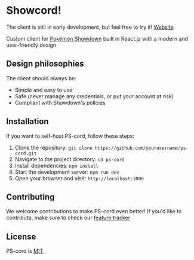 # Showcord!

The client is still in early development, but feel free to try it! [Website](https://ps-cord.com/)

Custom client for [Pokémon Showdown](play.pokemonshowdown.com) built in React.js with a modern and user-friendly design


## Design philosophies

The client should always be:

- Simple and easy to use
- Safe (never manage any credentials, or put your account at risk)
- Compliant with Showdown's policies


## Installation

If you want to self-host PS-cord, follow these steps:

1. Clone the repository: `git clone https://github.com/yourusername/ps-cord.git`
2. Navigate to the project directory: `cd ps-cord`
3. Install dependencies: `npm install`
4. Start the development server: `npm run dev`
5. Open your browser and visit: `http://localhost:3000`

## Contributing

We welcome contributions to make PS-cord even better! If you'd like to contribute, make sure to check our [feature tracker](https://github.com/users/singiamtel/projects/1)

## License

PS-cord is [MIT](https://opensource.org/licenses/MIT).
